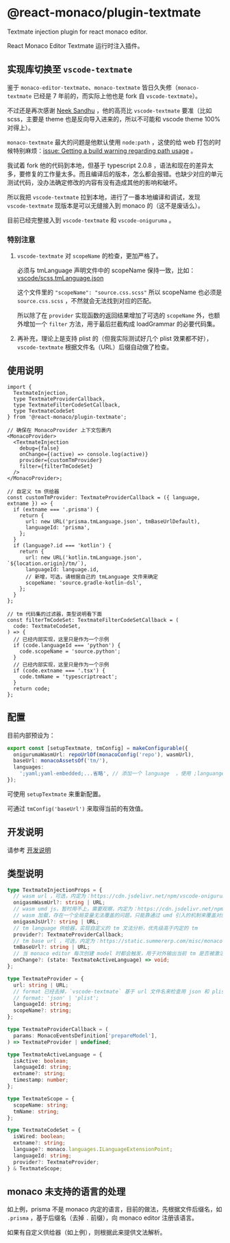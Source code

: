 # @react-monaco/plugin-textmate

Textmate injection plugin for react monaco editor.

React Monaco Editor Textmate 运行时注入插件。

## 实现库切换至 `vscode-textmate`

鉴于 `monaco-editor-textmate`、`monaco-textmate` 皆日久失修（`monaco-textmate` 已经是
7 年前的，而实际上他也是 fork 自 `vscode-textmate`）。

不过还是再次感谢 [Neek Sandhu](https://github.com/zikaari) ，他的高亮比 `vscode-textmate`
要准（比如 scss，主要是 theme 也是反向导入进来的，所以不可能和 vscode theme 100%
对得上）。

`monaco-textmate` 最大的问题是他默认使用 `node:path` ，这使的给 web
打包的时候特别麻烦：[issue: Getting a build warning regarding path usage](https://github.com/zikaari/monaco-textmate/issues/11) 。

我试着 fork 他的代码到本地，但基于 typescript 2.0.8
，语法和现在的差异太多，要修复的工作量太多。而且编译后的版本，怎么都会报错。也缺少对应的单元测试代码，没办法确定修改的内容有没有造成其他的影响和破坏。

所以我把 `vscode-textmate` 拉到本地，进行了一番本地编译和调试，发现
`vscode-textmate` 现版本是可以无缝接入到 monaco 的（这不是废话么）。

目前已经完整接入到 `vscode-textmate` 和 `vscode-oniguruma` 。

### 特别注意

1. `vscode-textmate` 对 `scopeName` 的检查，更加严格了。

   必须与 tmLanguage 声明文件中的 scopeName
   保持一致，比如：[vscode/scss.tmLanguage.json](https://github.com/microsoft/vscode/blob/main/extensions/scss/syntaxes/scss.tmLanguage.json)

   这个文件里的 `"scopeName": "source.css.scss"` 所以 scopeName 也必须是
   `source.css.scss` ，不然就会无法找到对应的匹配。

   所以除了在 `provider` 实现函数的返回结果增加了可选的 `scopeName` 外，也额外增加一个
   `filter` 方法，用于最后拦截构成 loadGrammar 的必要代码集。

2. 再补充，理论上是支持 plist 的（但我实际测试好几个 plist 效果都不好），
   `vscode-textmate` 根据文件名（URL）后缀自动做了检查。

## 使用说明

```tsx
import {
  TextmateInjection,
  type TextmateProviderCallback,
  type TextmateFilterCodeSetCallback,
  type TextmateCodeSet
} from '@react-monaco/plugin-textmate';

// 确保在 MonacoProvider 上下文包裹内
<MonacoProvider>
  <TextmateInjection
    debug={false}
    onChange={(active) => console.log(active)}
    provider={customTmProvider}
    filter={filterTmCodeSet}
  />
</MonacoProvider>;

// 自定义 tm 供给器
const customTmProvider: TextmateProviderCallback = ({ language, extname }) => {
  if (extname === '.prisma') {
    return {
      url: new URL('prisma.tmLanguage.json', tmBaseUrlDefault),
      languageId: 'prisma',
    };
  }
  if (language?.id === 'kotlin') {
    return {
      url: new URL('kotlin.tmLanguage.json', `${location.origin}/tm/`),
      languageId: language.id,
      // 新增，可选，请根据自己的 tmLanguage 文件来确定
      scopeName: 'source.gradle-kotlin-dsl',
    };
  }
};

// tm 代码集的过滤器，类型说明看下面
const filterTmCodeSet: TextmateFilterCodeSetCallback = (
  code: TextmateCodeSet,
) => {
  // 已经内部实现，这里只是作为一个示例
  if (code.languageId === 'python') {
    code.scopeName = 'source.python';
  }
  // 已经内部实现，这里只是作为一个示例
  if (code.extname === '.tsx') {
    code.tmName = 'typescriptreact';
  }
  return code;
};
```

## 配置

目前内部预设为：

```ts
export const [setupTextmate, tmConfig] = makeConfigurable({
  onigurumaWasmUrl: repoUrlOf(monacoConfig('repo'), wasmUrl),
  baseUrl: monacoAssetsOf('tm/'),
  languages:
    ';yaml;yaml-embedded;...省略', // 添加一个 language  ，使用 ;languange; 的格式
});
```

可使用 `setupTextmate` 来重新配置。

可通过 `tmConfig('baseUrl')` 来取得当前的有效值。


## 开发说明

请参考 [开发说明](https://github.com/janpoem/react-monaco/blob/main/docs/DEVEL_GUIDE.md)


## 类型说明

```ts
type TextmateInjectionProps = {
  // wasm url ，可选，内定为：https://cdn.jsdelivr.net/npm/vscode-oniguruma@2.0.1/release/onig.wasm
  onigasmWasmUrl?: string | URL;
  // wasm umd js，暂时用不上，需要观察，内定为：https://cdn.jsdelivr.net/npm/onigasm-umd@2.2.5/release/main.min.js
  // wasm 加载，存在一个全局变量无法覆盖的问题，只能靠通过 umd 引入的机制来覆盖对应的全局变量，需要更长时间来观察稳定性
  onigasmJsUrl?: string | URL;
  // tm language 供给器，实现自定义的 tm 文法分析，优先级高于内定的 tm
  provider?: TextmateProviderCallback;
  // tm base url ，可选，内定为：https://static.summererp.com/misc/monaco-editor/tm/
  tmBaseUrl?: string | URL;
  // 当 monaco editor 每次创建 model 时都会触发，用于对外输出当前 tm 是否被激活
  onChange?: (state: TextmateActiveLanguage) => void;
};

type TextmateProvider = {
  url: string | URL;
  // format 已经去掉，`vscode-textmate` 基于 url 文件名来检查用 json 和 plist
  // format: 'json' | 'plist';
  languageId: string;
  scopeName?: string;
};

type TextmateProviderCallback = (
  params: MonacoEventsDefinition['prepareModel'],
) => TextmateProvider | undefined;

type TextmateActiveLanguage = {
  isActive: boolean;
  languageId: string;
  extname?: string;
  timestamp: number;
};

type TextmateScope = {
  scopeName: string;
  tmName: string;
};

type TextmateCodeSet = {
  isWired: boolean;
  extname?: string;
  language?: monaco.languages.ILanguageExtensionPoint;
  languageId: string;
  provider?: TextmateProvider;
} & TextmateScope;
```

## monaco 未支持的语言的处理

如上例，prisma 不是 monaco 内定的语言，目前的做法，先根据文件后缀名，如 `.prisma`
，基于后缀名（去掉 `.` 前缀），向 monaco editor 注册该语言。

如果有自定义供给器（如上例），则根据此来提供文法解析。
